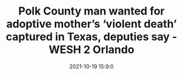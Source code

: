 ---
"title": "Polk County man wanted for adoptive mother’s ‘violent death’ captured in Texas, deputies say - WESH 2 Orlando"
"date": "2021-10-19 15:9:0"
"feed_name": "GOOGLENEWSCONSTRUCTION"
"feed_website": "https://news.google.com/search?q=construction%2Bincident&hl=en-US&gl=US&ceid=US:en"
"feed_rss": "https://news.google.com/rss/search?q=construction%2Bincident&hl=en-US&gl=US&ceid=US:en"
"link": "https://www.wesh.com/article/polk-county-man-wanted-for-adoptive-mothers-violent-death-captured-in-texas-deputies-say/38003034"
"source": "{'href': 'https://www.wesh.com', 'title': 'WESH 2 Orlando'}"
"file": "_posts/2021-1-1-48868da07945a53467b5ffda3cb3061ec78a3342.md"
"accident": "0"
"drilling": "0"
"represented_by": "0"
"dead": "0"
"injured": "0"
"arrested": "0"
"place": "unknown place"
"where": "unknown site"
"causes": "unknown"
"place_uri": "unknown place"
---